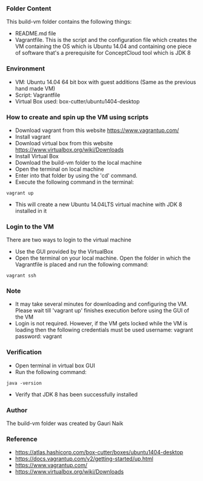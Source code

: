 ### Folder Content
This build-vm folder contains the following things:
* README.md file
* Vagrantfile. 
This is the script and the configuration file which creates the VM containing the OS which is Ubuntu 14.04 and
containing one piece of software that's a prerequisite for ConceptCloud tool which is JDK 8

### Environment
* VM: Ubuntu 14.04 64 bit box with guest additions (Same as the previous hand made VM)
* Script: Vagrantfile
* Virtual Box used: box-cutter/ubuntu1404-desktop

### How to create and spin up the VM using scripts
* Download vagrant from this website https://www.vagrantup.com/
* Install vagrant
* Download virtual box from this website https://www.virtualbox.org/wiki/Downloads
* Install Virtual Box
* Download the build-vm folder to the local machine
* Open the terminal on local machine
* Enter into that folder by using the 'cd' command.
* Execute the following command in the terminal: 
```
vagrant up
```
* This will create a new Ubuntu 14.04LTS virtual machine with JDK 8 installed in it

### Login to the VM 
There are two ways to login to the virtual machine
* Use the GUI provided by the VirtualBox
* Open the terminal on your local machine. Open the folder in which the Vagrantfile is placed and run the following command:
```
vagrant ssh 
```

### Note
* It may take several minutes for downloading and configuring the VM. Please wait till 'vagrant up' finishes execution before using the GUI of the VM 
* Login is not required. 
However, if the VM gets locked while the VM is loading then the following credentials must be used
username: vagrant
password: vagrant

### Verification
* Open terminal in virtual box GUI
* Run the following command:
```
java -version
```
* Verify that JDK 8 has been successfully installed

### Author
The build-vm folder was created by Gauri Naik

### Reference
* https://atlas.hashicorp.com/box-cutter/boxes/ubuntu1404-desktop
* https://docs.vagrantup.com/v2/getting-started/up.html
* https://www.vagrantup.com/
* https://www.virtualbox.org/wiki/Downloads

